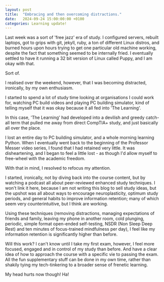 ```yaml
---
layout: post
title:  "Embracing and then overcoming distractions."
date:   2024-09-24 15:00:00:00 +0100
categories: Learning update!
---
```


Last week was a sort of 'free jazz' era of study. I configured servers, rebuilt laptops, got to grips with git, jekyll, ruby, a ton of
different Linux distros, and burned hours upon hours trying to get one particular old machine working, despite the fact that something
seemed to be internally fried. I eventually settled to have it running a 32 bit version of Linux called Puppy, and I am okay with that.

Sort of.

I realised over the weekend, however, that I was becoming distracted, ironically, by my own enthusiasm.

I started to spend a lot of study time looking at organisations I could work for, watching PC build videos and playing PC building simulator,
kind of telling myself that it was okay because it all fed into 'The Learning'.

In this case, 'The Learning' had developed into a devilish and greedy catch-all term that pulled me away from direct CompTIA+ study, and just 
basically all over the place. 

I lost an entire day to PC building simulator, and a whole morning learning Python. When I eventually went back to the beginning of the 
Professor Messer video series, I found that I had retained very little. It was disheartening, and I began to feel a little lost - as though
I'd allow myself to free-wheel with the academic freedom.

With that in mind, I resolved to refocus my attention.

I started, ironically, not by diving back into the course content, but by watching a podcast all about peer-reviewed enhanced study techniques.
I won't link it here, because I am not writing this blog to sell study ideas, but the upshot was all about ways to encourage neuroplasticity,
optimum study periods, and general habits to improve information retention; many of which seem very counterintuitive, but I think are working.

Using these techniques (removing distractions, managing expectations of friends and family, leaving my phone in another room, 
cold plunging, periodic, simple format open-ended self-testing, NSDR (Non Sleep Deep Rest) and ten minutes of focus-trained mindfulness per day), 
I feel like my information retention is significantly higher than before.

Will this work? I can't know until I take my first exam, however, I feel more focused, engaged and in control of my study than before. And have
a clear idea of how to approach the course with a specific vie to passing the exam. All the fun supplementary stuff can be done in my own time, 
rather than shakily tying my tech-tinkering to a broader sense of frenetic learning.

My head hurts now though! Ha! 